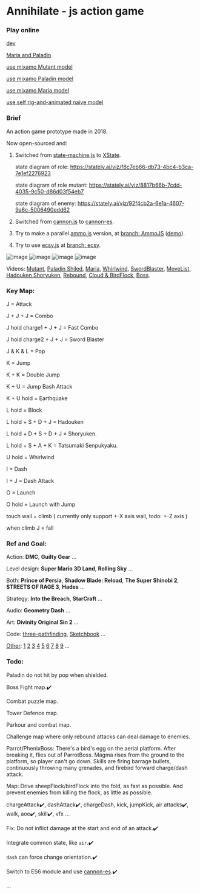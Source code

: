 # Annihilate - js action game

### Play online

 [ dev ](https://raw.githack.com/gonnavis/annihilate/dev/index.html)

 [ Maria and Paladin ](https://raw.githack.com/gonnavis/annihilate/MariaAndPaladin/index.html)

 [ use mixamo Mutant model ](https://raw.githack.com/gonnavis/annihilate/MutantModel/index.html)

 [ use mixamo Paladin model ](https://raw.githack.com/gonnavis/annihilate/PaladinModel/index.html)

 [ use mixamo Maria model ](https://raw.githack.com/gonnavis/annihilate/MariaModel/index.html)

 [ use self rig-and-animated naive model ](https://raw.githack.com/gonnavis/annihilate/main/index.html)

### Brief

An action game prototype made in 2018.

Now open-sourced and:

1. Switched from <a href="https://github.com/jakesgordon/javascript-state-machine" target="_blank">state-machine.js</a> to <a href="https://github.com/statelyai/xstate" target="_blank">XState</a>.

    state diagram of role: https://stately.ai/viz/f8c7eb66-db73-4bc4-b3ca-7e1ef2276923
    
    state diagram of role mutant: https://stately.ai/viz/8817b66b-7cdd-4035-9c50-d86d03f54eb7

    state diagram of enemy: https://stately.ai/viz/92f4cb2a-6e1a-4607-9a6c-5006490edd62
    
2. Switched from [cannon.js](https://github.com/schteppe/cannon.js) to [cannon-es](https://github.com/pmndrs/cannon-es).
    
3. Try to make a parallel [ammo.js](https://github.com/kripken/ammo.js/) version, at [branch: AmmoJS](https://github.com/gonnavis/annihilate/tree/AmmoJS) ([demo](https://raw.githack.com/gonnavis/annihilate/AmmoJS/index.html)).
    
4. Try to use <a href="https://github.com/ecsyjs/ecsy" target="_blank">ecsy.js</a> at [branch: ecsy](https://github.com/gonnavis/annihilate/tree/ecsy).

![image](https://user-images.githubusercontent.com/10785634/118347405-b6f14b80-b575-11eb-9269-38ef89051949.png)
![image](https://user-images.githubusercontent.com/10785634/143771469-d2d15fc5-ed7e-4843-9854-42384e32e915.png)
![image](https://user-images.githubusercontent.com/10785634/145292224-41be4668-acc8-45aa-b284-f14819a3529e.png)
![image](https://user-images.githubusercontent.com/10785634/145850577-61d34fcc-8647-400c-aade-e52c242e8012.png)


Videos: 
[Mutant](https://twitter.com/gonnavis/status/1434951076365561859),
[Paladin Shiled](https://twitter.com/gonnavis/status/1461371351197880325),
[Maria](https://twitter.com/gonnavis/status/1462649045298532356/video/1),
[Whirlwind](https://twitter.com/gonnavis/status/1462820086054412291/video/1),
[SwordBlaster](https://twitter.com/gonnavis/status/1463220288468905987),
[MoveList, Hadouken Shoryuken](https://twitter.com/gonnavis/status/1465219502199562243/video/1),
[Rebound](https://twitter.com/gonnavis/status/1466799541764517888/video/1),
[Cloud & BirdFlock](https://twitter.com/gonnavis/status/1468695103640260609/video/1),
[Boss](https://twitter.com/gonnavis/status/1470434848925896706).

### Key Map:

J = Attack

J + J + J = Combo

J hold charge1 + J + J = Fast Combo

J hold charge2 + J + J = Sword Blaster

J & K & L = Pop

K = Jump

K + K = Double Jump

K + U = Jump Bash Attack

K + U hold = Earthquake

L hold = Block

L hold + S + D + J = Hadouken

L hold + D + S + D + J = Shoryuken.

L hold + S + A + K = Tatsumaki Senpukyaku.

U hold = Whirlwind

I = Dash

I + J = Dash Attack

O = Launch

O hold = Launch with Jump

touch wall = climb ( currently only support +-X axis wall, todo: +-Z axis )

when climb J = fall

### Ref and Goal:
    
Action: **DMC**, **Guilty Gear** ...
    
Level design: **Super Mario 3D Land**, **Rolling Sky** ...

Both: **Prince of Persia**, **Shadow Blade: Reload**, **The Super Shinobi 2**, **STREETS OF RAGE 3**, **Hades** ...
    
Strategy: **Into the Breach**, **StarCraft** ...

Audio: **Geometry Dash** ...

Art: **Divinity Original Sin 2** ...

Code: [three-pathfinding](https://github.com/donmccurdy/three-pathfinding), [Sketchbook](https://discourse.threejs.org/t/vehicle-physics-with-cannon-js/11769) ...

[Other](https://twitter.com/gonnavis): 
[1](https://twitter.com/gonnavis/status/1442426877390385153)
[2](https://twitter.com/FluidNinjaLIVE/status/1445897813020196869)
[3](https://twitter.com/80Level/status/1450084674307600387)
[4](https://twitter.com/TempleDoorGames/status/1460624431802249219)
[5](https://twitter.com/riotgames/status/1462201413195350018)
[6](https://twitter.com/JesseMiettinen/status/1302319385034489857)
[7](https://twitter.com/KyeonghoonM/status/1464870220636438535)
[8](https://twitter.com/80Level/status/1452543350381367296)
[9](https://twitter.com/Assault_Spy/status/1436881155542831111)
...

### Todo: 

Paladin do not hit by pop when shielded.

Boss Fight map.✔️

Combat puzzle map.

Tower Defence map.

Parkour and combat map.

Challenge map where only rebound attacks can deal damage to enemies.

Parrot/PhenixBoss: There's a bird's egg on the aerial platform. After breaking it, flies out of ParrotBoss. Magma rises from the ground to the platform, so player can't go down. Skills are firing barrage bullets, continuously throwing many grenades, and firebird forward charge/dash attack.  

Map: Drive sheepFlock/birdFlock into the fold, as fast as possible. And prevent enemies from killing the flock, as little as possible.

chargeAttack✔️, dashAttack✔️, chargeDash, kick, jumpKick, air attacks✔️, walk, aoe✔️, skill✔️, vfx ...

Fix: Do not inflict damage at the start and end of an attack.✔️

Integrate common state, like `air`.✔️

`dash` can force change orientation.✔️

Switch to ES6 module and use [cannon-es](https://github.com/pmndrs/cannon-es).✔️

...
